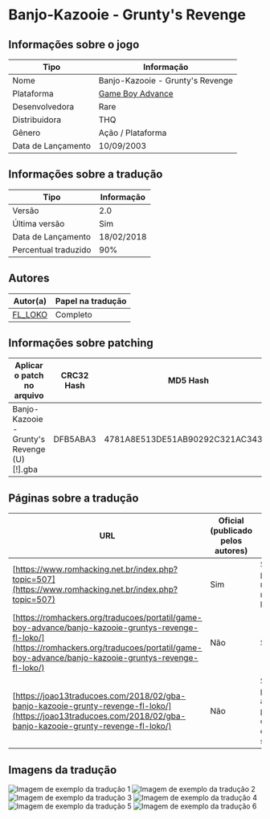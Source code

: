 # Banjo-Kazooie - Grunty's Revenge

## Informações sobre o jogo

| Tipo | Informação |
| ----------- | ----------- |
| Nome | Banjo\-Kazooie \- Grunty's Revenge |
| Plataforma | [Game Boy Advance](../) |
| Desenvolvedora | Rare |
| Distribuidora | THQ |
| Gênero | Ação / Plataforma |
| Data de Lançamento | 10/09/2003 |

## Informações sobre a tradução

| Tipo | Informação |
| ----------- | ----------- |
| Versão | 2\.0 |
| Última versão | Sim |
| Data de Lançamento | 18/02/2018 |
| Percentual traduzido | 90% |

## Autores

| Autor(a) | Papel na tradução |
| ----------- | ----------- |
| [FL\_LOKO](../../../autores/fl_loko/) | Completo |

## Informações sobre patching

| Aplicar o patch no arquivo | CRC32 Hash | MD5 Hash |
| ----------- | ----------- | ----------- |
| Banjo\-Kazooie \- Grunty's Revenge \(U\) \[\!\]\.gba | DFB5ABA3 | 4781A8E513DE51AB90292C321AC34374 |

## Páginas sobre a tradução

| URL | Oficial (publicado pelos autores) | Possuí link de download |
| ----------- | ----------- | ----------- |
| [https://www.romhacking.net.br/index.php?topic=507](https://www.romhacking.net.br/index.php?topic=507) | Sim | Sim, porém é necessário realizar login |
| [https://romhackers.org/traducoes/portatil/game-boy-advance/banjo-kazooie-gruntys-revenge-fl-loko/](https://romhackers.org/traducoes/portatil/game-boy-advance/banjo-kazooie-gruntys-revenge-fl-loko/) | Não | Sim |
| [https://joao13traducoes.com/2018/02/gba-banjo-kazooie-grunty-revenge-fl-loko/](https://joao13traducoes.com/2018/02/gba-banjo-kazooie-grunty-revenge-fl-loko/) | Não | Sim, porém o arquivo ou página de download exige uma senha |

## Imagens da tradução

![Imagem de exemplo da tradução 1](1.png)
![Imagem de exemplo da tradução 2](2.png)
![Imagem de exemplo da tradução 3](3.png)
![Imagem de exemplo da tradução 4](4.png)
![Imagem de exemplo da tradução 5](5.png)
![Imagem de exemplo da tradução 6](6.png)
